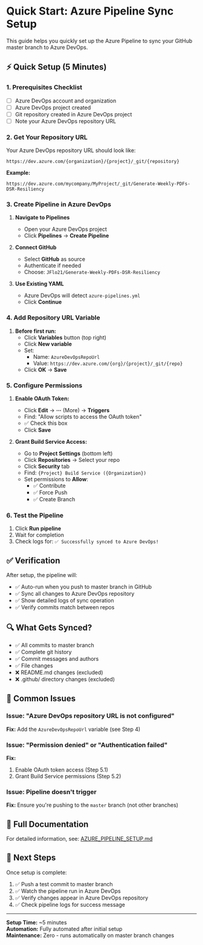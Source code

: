 # Quick Start: Azure Pipeline Sync Setup

This guide helps you quickly set up the Azure Pipeline to sync your GitHub master branch to Azure DevOps.

## ⚡ Quick Setup (5 Minutes)

### 1. Prerequisites Checklist
- [ ] Azure DevOps account and organization
- [ ] Azure DevOps project created
- [ ] Git repository created in Azure DevOps project
- [ ] Note your Azure DevOps repository URL

### 2. Get Your Repository URL
Your Azure DevOps repository URL should look like:
```
https://dev.azure.com/{organization}/{project}/_git/{repository}
```

**Example:**
```
https://dev.azure.com/mycompany/MyProject/_git/Generate-Weekly-PDFs-DSR-Resiliency
```

### 3. Create Pipeline in Azure DevOps

1. **Navigate to Pipelines**
   - Open your Azure DevOps project
   - Click **Pipelines** → **Create Pipeline**

2. **Connect GitHub**
   - Select **GitHub** as source
   - Authenticate if needed
   - Choose: `JFlo21/Generate-Weekly-PDFs-DSR-Resiliency`

3. **Use Existing YAML**
   - Azure DevOps will detect `azure-pipelines.yml`
   - Click **Continue**

### 4. Add Repository URL Variable

1. **Before first run:**
   - Click **Variables** button (top right)
   - Click **New variable**
   - Set:
     - Name: `AzureDevOpsRepoUrl`
     - Value: `https://dev.azure.com/{org}/{project}/_git/{repo}`
   - Click **OK** → **Save**

### 5. Configure Permissions

1. **Enable OAuth Token:**
   - Click **Edit** → **⋯** (More) → **Triggers**
   - Find: "Allow scripts to access the OAuth token"
   - ✅ Check this box
   - Click **Save**

2. **Grant Build Service Access:**
   - Go to **Project Settings** (bottom left)
   - Click **Repositories** → Select your repo
   - Click **Security** tab
   - Find: `{Project} Build Service ({Organization})`
   - Set permissions to **Allow**:
     - ✅ Contribute
     - ✅ Force Push
     - ✅ Create Branch

### 6. Test the Pipeline

1. Click **Run pipeline**
2. Wait for completion
3. Check logs for: `✅ Successfully synced to Azure DevOps!`

## ✅ Verification

After setup, the pipeline will:
- ✅ Auto-run when you push to master branch in GitHub
- ✅ Sync all changes to Azure DevOps repository
- ✅ Show detailed logs of sync operation
- ✅ Verify commits match between repos

## 🔍 What Gets Synced?

- ✅ All commits to master branch
- ✅ Complete git history
- ✅ Commit messages and authors
- ✅ File changes
- ❌ README.md changes (excluded)
- ❌ .github/ directory changes (excluded)

## 🚨 Common Issues

### Issue: "Azure DevOps repository URL is not configured"
**Fix:** Add the `AzureDevOpsRepoUrl` variable (see Step 4)

### Issue: "Permission denied" or "Authentication failed"
**Fix:** 
1. Enable OAuth token access (Step 5.1)
2. Grant Build Service permissions (Step 5.2)

### Issue: Pipeline doesn't trigger
**Fix:** Ensure you're pushing to the `master` branch (not other branches)

## 📖 Full Documentation

For detailed information, see: [AZURE_PIPELINE_SETUP.md](./AZURE_PIPELINE_SETUP.md)

## 🎯 Next Steps

Once setup is complete:
1. ✅ Push a test commit to master branch
2. ✅ Watch the pipeline run in Azure DevOps
3. ✅ Verify changes appear in Azure DevOps repository
4. ✅ Check pipeline logs for success message

---

**Setup Time:** ~5 minutes  
**Automation:** Fully automated after initial setup  
**Maintenance:** Zero - runs automatically on master branch changes
